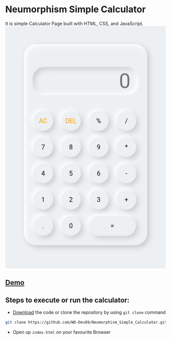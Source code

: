 # Neumorphism Simple Calculator
It is simple Calculator Page built with HTML, CSS, and JavaScript.
![Calculator Screenshot](./.screenshot/IMG.jpg)

## [Demo](http://google.com)

## Steps to execute or run the calculator:
- [Download]() the code or clone the repository by using `git clone` command
```bash
git clone https://github.com/WD-Dev89/Neumorphism_Simple_Calculator.git
```
- Open up `index.html` on your favourite Browser

